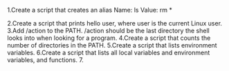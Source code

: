 1.Create a script that creates an alias
Name: ls
Value: rm *

2.Create a script that prints hello user, where user is the current Linux user.
3.Add /action to the PATH. /action should be the last directory the shell looks into when looking for a program.
4.Create a script that counts the number of directories in the PATH.
5.Create a script that lists environment variables.
6.Create a script that lists all local variables and environment variables, and functions.
7.
